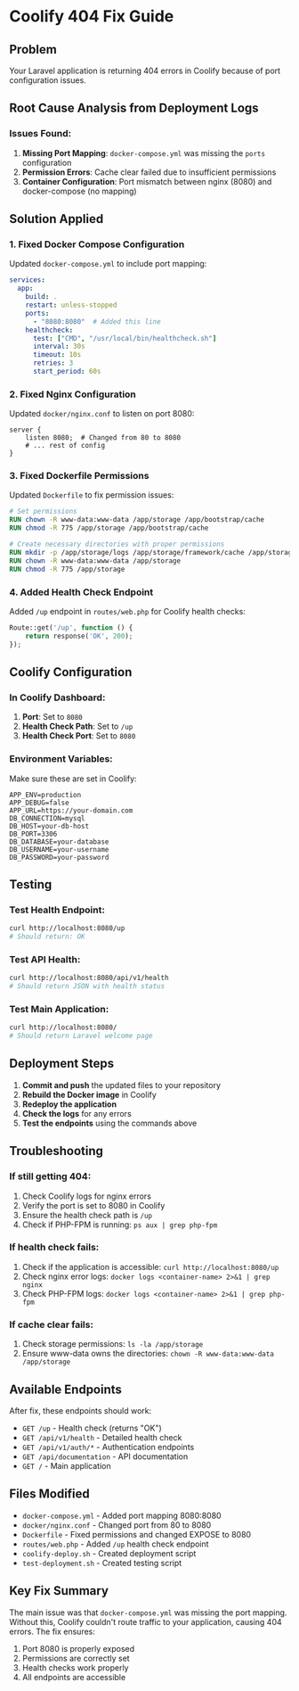 # Coolify 404 Fix Guide

## Problem
Your Laravel application is returning 404 errors in Coolify because of port configuration issues.

## Root Cause Analysis from Deployment Logs

### Issues Found:
1. **Missing Port Mapping**: `docker-compose.yml` was missing the `ports` configuration
2. **Permission Errors**: Cache clear failed due to insufficient permissions
3. **Container Configuration**: Port mismatch between nginx (8080) and docker-compose (no mapping)

## Solution Applied

### 1. Fixed Docker Compose Configuration
Updated `docker-compose.yml` to include port mapping:
```yaml
services:
  app:
    build: .
    restart: unless-stopped
    ports:
      - "8080:8080"  # Added this line
    healthcheck:
      test: ["CMD", "/usr/local/bin/healthcheck.sh"]
      interval: 30s
      timeout: 10s
      retries: 3
      start_period: 60s
```

### 2. Fixed Nginx Configuration
Updated `docker/nginx.conf` to listen on port 8080:
```nginx
server {
    listen 8080;  # Changed from 80 to 8080
    # ... rest of config
}
```

### 3. Fixed Dockerfile Permissions
Updated `Dockerfile` to fix permission issues:
```dockerfile
# Set permissions
RUN chown -R www-data:www-data /app/storage /app/bootstrap/cache
RUN chmod -R 775 /app/storage /app/bootstrap/cache

# Create necessary directories with proper permissions
RUN mkdir -p /app/storage/logs /app/storage/framework/cache /app/storage/framework/sessions /app/storage/framework/views
RUN chown -R www-data:www-data /app/storage
RUN chmod -R 775 /app/storage
```

### 4. Added Health Check Endpoint
Added `/up` endpoint in `routes/web.php` for Coolify health checks:
```php
Route::get('/up', function () {
    return response('OK', 200);
});
```

## Coolify Configuration

### In Coolify Dashboard:
1. **Port**: Set to `8080`
2. **Health Check Path**: Set to `/up`
3. **Health Check Port**: Set to `8080`

### Environment Variables:
Make sure these are set in Coolify:
```
APP_ENV=production
APP_DEBUG=false
APP_URL=https://your-domain.com
DB_CONNECTION=mysql
DB_HOST=your-db-host
DB_PORT=3306
DB_DATABASE=your-database
DB_USERNAME=your-username
DB_PASSWORD=your-password
```

## Testing

### Test Health Endpoint:
```bash
curl http://localhost:8080/up
# Should return: OK
```

### Test API Health:
```bash
curl http://localhost:8080/api/v1/health
# Should return JSON with health status
```

### Test Main Application:
```bash
curl http://localhost:8080/
# Should return Laravel welcome page
```

## Deployment Steps

1. **Commit and push** the updated files to your repository
2. **Rebuild the Docker image** in Coolify
3. **Redeploy the application**
4. **Check the logs** for any errors
5. **Test the endpoints** using the commands above

## Troubleshooting

### If still getting 404:
1. Check Coolify logs for nginx errors
2. Verify the port is set to 8080 in Coolify
3. Ensure the health check path is `/up`
4. Check if PHP-FPM is running: `ps aux | grep php-fpm`

### If health check fails:
1. Check if the application is accessible: `curl http://localhost:8080/up`
2. Check nginx error logs: `docker logs <container-name> 2>&1 | grep nginx`
3. Check PHP-FPM logs: `docker logs <container-name> 2>&1 | grep php-fpm`

### If cache clear fails:
1. Check storage permissions: `ls -la /app/storage`
2. Ensure www-data owns the directories: `chown -R www-data:www-data /app/storage`

## Available Endpoints

After fix, these endpoints should work:
- `GET /up` - Health check (returns "OK")
- `GET /api/v1/health` - Detailed health check
- `GET /api/v1/auth/*` - Authentication endpoints
- `GET /api/documentation` - API documentation
- `GET /` - Main application

## Files Modified
- `docker-compose.yml` - Added port mapping 8080:8080
- `docker/nginx.conf` - Changed port from 80 to 8080
- `Dockerfile` - Fixed permissions and changed EXPOSE to 8080
- `routes/web.php` - Added `/up` health check endpoint
- `coolify-deploy.sh` - Created deployment script
- `test-deployment.sh` - Created testing script

## Key Fix Summary
The main issue was that `docker-compose.yml` was missing the port mapping. Without this, Coolify couldn't route traffic to your application, causing 404 errors. The fix ensures:
1. Port 8080 is properly exposed
2. Permissions are correctly set
3. Health checks work properly
4. All endpoints are accessible
